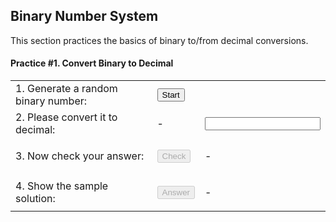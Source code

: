 ## Binary Number System
This section practices the basics of binary to/from decimal conversions.
#### Practice #1. Convert Binary to Decimal
|     |     |     |
| --- | --- | --- |
| 1. Generate a random binary number: | <button id="p1StartBtn" type="button" class = "btn" onclick="p1Random0ToN()">Start</button>|<p id="p1Data"></p> |
| 2. Please convert it to decimal: | - | <input id="p1Input"> |
| 3. Now check your answer: | <button id="p1CheckBtn" type="button" onclick="p1CheckResult()" disabled="true">Check</button> | <p id="p1Result">-</p> |
| 4. Show the sample solution: | <button id="p1AnswerBtn" type="button" onclick="p1ShowAnswer()" disabled="true">Answer</button> | <p id="p1Answer">-</p> |

